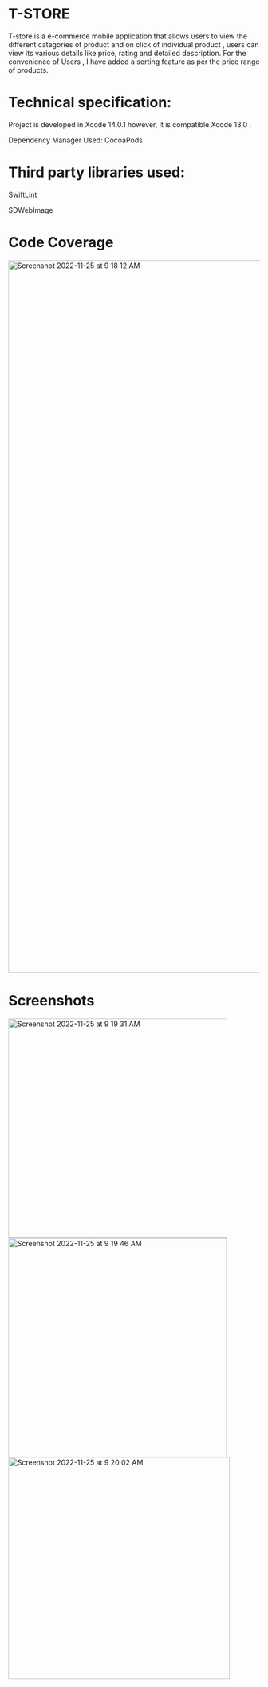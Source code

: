 
# T-STORE

T-store is a e-commerce mobile application that allows users to view the different categories of product and on click of individual product , users can view its various details like price, rating and detailed description. For the convenience of Users , I have added a sorting feature as per the price range of products.

# Technical specification:

Project is developed in Xcode 14.0.1 however, it is compatible Xcode 13.0 .

Dependency Manager Used: CocoaPods

# Third party libraries used:

SwiftLint

SDWebImage


# Code Coverage

<img width="1425" alt="Screenshot 2022-11-25 at 9 18 12 AM" src="https://user-images.githubusercontent.com/23445724/203897601-1ccae15b-b23c-4fb5-8744-b8b06b7d361e.png">



# Screenshots

<img width="439" alt="Screenshot 2022-11-25 at 9 19 31 AM" src="https://user-images.githubusercontent.com/23445724/203897732-ae0fa096-d6b0-45a4-91a9-1e836cde5ee2.png">

<img width="438" alt="Screenshot 2022-11-25 at 9 19 46 AM" src="https://user-images.githubusercontent.com/23445724/203897739-7931e792-84e2-4d68-bb21-c134530e1b1f.png">

<img width="444" alt="Screenshot 2022-11-25 at 9 20 02 AM" src="https://user-images.githubusercontent.com/23445724/203897755-dd6bca6d-100f-45c2-96de-4e67258ef774.png">




